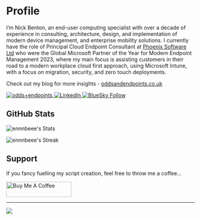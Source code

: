 # Profile

I’m Nick Benton, an end-user computing specialist with over a decade of experience in consulting, architecture, design, and implementation of modern device management, and enterprise mobility solutions. I currently have the role of Principal Cloud Endpoint Consultant at [Phoenix Software Ltd](https://www.phoenixs.co.uk/) who were the Global Microsoft Partner of the Year for Modern Endpoint Management 2023, where my main focus is assisting customers in their road to a modern workplace cloud first approach, using Microsoft Intune, with a focus on migration, security, and zero touch deployments.

Check out my blog for more insights - [oddsandendpoints.co.uk](https://www.oddsandendpoints.co.uk/)

<div align="left">
  <p>
    <a href="https://www.oddsandendpoints.co.uk/">
        <img src="https://img.shields.io/badge/Blog-Visit-e8561e?style=flat&logo=globe" alt="odds+endpoints"/>
    </a>
    <a href="https://www.linkedin.com/in/ennnbeee/">
        <img src="https://img.shields.io/badge/LinkedIn-Connect-0A66C2?style=flat" alt="LinkedIn"/>
    </a>
    <a href="https://bsky.app/profile/ennnbeee.bsky.social">
         <img src="https://img.shields.io/badge/BlueSky-Follow-1DA1F2?style=flat" alt="BlueSky Follow"/>
    </a>
  </p>
</div>

## GitHub Stats

![ennnbeee's Stats](https://github-readme-stats.vercel.app/api?username=ennnbeee&theme=slateorange&show_icons=true&hide_border=true&count_private=true)

![ennnbeee's Streak](https://github-readme-streak-stats.herokuapp.com/?user=ennnbeee&theme=slateorange&hide_border=true)

## Support

If you fancy fuelling my script creation, feel free to throw me a coffee...

<a href="https://buymeacoffee.com/ennnbeee" target="_blank"><img src="https://cdn.buymeacoffee.com/buttons/default-orange.png" alt="Buy Me A Coffee" height="41" width="174"></a>

---

![](https://komarev.com/ghpvc/?username=ennnbeee&color=grey&style=for-the-badge)
